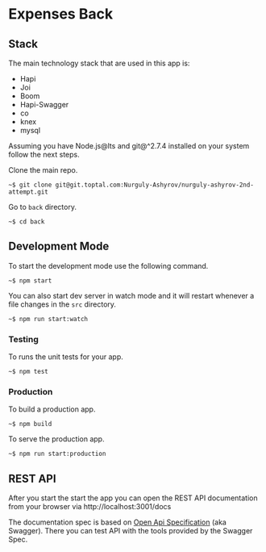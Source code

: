 Expenses Back
=============

## Stack
The main technology stack that are used in this app is:
- Hapi
- Joi
- Boom
- Hapi-Swagger
- co
- knex
- mysql

Assuming you have Node.js@lts and git@^2.7.4 installed on
your system follow the next steps.

Clone the main repo.
```
~$ git clone git@git.toptal.com:Nurguly-Ashyrov/nurguly-ashyrov-2nd-attempt.git
```
Go to `back` directory.
```
~$ cd back
```
## Development Mode
To start the development mode use the following command.
```
~$ npm start
```
You can also start dev server in watch mode and it will restart whenever a file
changes in the `src` directory.
```
~$ npm run start:watch
```
### Testing
To runs the unit tests for your app.
```
~$ npm test
```

### Production
To build a production app.
```
~$ npm build
```
To serve the production app.
```
~$ npm run start:production
```

## REST API
After you start the start the app you can open the REST API documentation from
your browser via http://localhost:3001/docs

The documentation spec is based on [Open Api Specification][openapi] (aka Swagger).
There you can test API with the tools provided by the Swagger Spec.

[openapi]: https://www.openapis.org/

